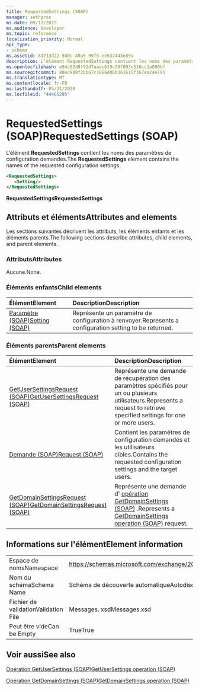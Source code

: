 ```yaml
---
title: RequestedSettings (SOAP)
manager: sethgros
ms.date: 09/17/2015
ms.audience: Developer
ms.topic: reference
localization_priority: Normal
api_type:
- schema
ms.assetid: 8d713d22-580c-49a5-99f5-ee532443e89a
description: L’élément RequestedSettings contient les noms des paramètres de configuration demandés.
ms.openlocfilehash: e94c02d8f92d7aaac619c58f093c536cc1a098bf
ms.sourcegitcommit: 88ec988f2bb67c1866d06b361615f3674a24e795
ms.translationtype: MT
ms.contentlocale: fr-FR
ms.lasthandoff: 05/31/2020
ms.locfileid: "44465295"
---
```

# <a name="requestedsettings-soap"></a><span data-ttu-id="ed3b2-103">RequestedSettings (SOAP)</span><span class="sxs-lookup"><span data-stu-id="ed3b2-103">RequestedSettings (SOAP)</span></span>

<span data-ttu-id="ed3b2-104">L’élément **RequestedSettings** contient les noms des paramètres de configuration demandés.</span><span class="sxs-lookup"><span data-stu-id="ed3b2-104">The **RequestedSettings** element contains the names of the requested configuration settings.</span></span> 
  
```XML
<RequestedSettings>
   <Setting/>
</RequestedSettings>
```

 <span data-ttu-id="ed3b2-105">**RequestedSettings**</span><span class="sxs-lookup"><span data-stu-id="ed3b2-105">**RequestedSettings**</span></span>
## <a name="attributes-and-elements"></a><span data-ttu-id="ed3b2-106">Attributs et éléments</span><span class="sxs-lookup"><span data-stu-id="ed3b2-106">Attributes and elements</span></span>

<span data-ttu-id="ed3b2-107">Les sections suivantes décrivent les attributs, les éléments enfants et les éléments parents.</span><span class="sxs-lookup"><span data-stu-id="ed3b2-107">The following sections describe attributes, child elements, and parent elements.</span></span>
  
### <a name="attributes"></a><span data-ttu-id="ed3b2-108">Attributs</span><span class="sxs-lookup"><span data-stu-id="ed3b2-108">Attributes</span></span>

<span data-ttu-id="ed3b2-109">Aucune.</span><span class="sxs-lookup"><span data-stu-id="ed3b2-109">None.</span></span>
  
### <a name="child-elements"></a><span data-ttu-id="ed3b2-110">Éléments enfants</span><span class="sxs-lookup"><span data-stu-id="ed3b2-110">Child elements</span></span>

|<span data-ttu-id="ed3b2-111">**Élément**</span><span class="sxs-lookup"><span data-stu-id="ed3b2-111">**Element**</span></span>|<span data-ttu-id="ed3b2-112">**Description**</span><span class="sxs-lookup"><span data-stu-id="ed3b2-112">**Description**</span></span>|
|:-----|:-----|
|[<span data-ttu-id="ed3b2-113">Paramètre (SOAP)</span><span class="sxs-lookup"><span data-stu-id="ed3b2-113">Setting (SOAP)</span></span>](setting-soap.md) <br/> |<span data-ttu-id="ed3b2-114">Représente un paramètre de configuration à renvoyer.</span><span class="sxs-lookup"><span data-stu-id="ed3b2-114">Represents a configuration setting to be returned.</span></span>  <br/> |
   
### <a name="parent-elements"></a><span data-ttu-id="ed3b2-115">Éléments parents</span><span class="sxs-lookup"><span data-stu-id="ed3b2-115">Parent elements</span></span>

|<span data-ttu-id="ed3b2-116">**Élément**</span><span class="sxs-lookup"><span data-stu-id="ed3b2-116">**Element**</span></span>|<span data-ttu-id="ed3b2-117">**Description**</span><span class="sxs-lookup"><span data-stu-id="ed3b2-117">**Description**</span></span>|
|:-----|:-----|
|[<span data-ttu-id="ed3b2-118">GetUserSettingsRequest (SOAP)</span><span class="sxs-lookup"><span data-stu-id="ed3b2-118">GetUserSettingsRequest (SOAP)</span></span>](getusersettingsrequest-soap.md) <br/> |<span data-ttu-id="ed3b2-119">Représente une demande de récupération des paramètres spécifiés pour un ou plusieurs utilisateurs.</span><span class="sxs-lookup"><span data-stu-id="ed3b2-119">Represents a request to retrieve specified settings for one or more users.</span></span>  <br/> |
|[<span data-ttu-id="ed3b2-120">Demande (SOAP)</span><span class="sxs-lookup"><span data-stu-id="ed3b2-120">Request (SOAP)</span></span>](request-soap.md) <br/> |<span data-ttu-id="ed3b2-121">Contient les paramètres de configuration demandés et les utilisateurs cibles.</span><span class="sxs-lookup"><span data-stu-id="ed3b2-121">Contains the requested configuration settings and the target users.</span></span>  <br/> |
|[<span data-ttu-id="ed3b2-122">GetDomainSettingsRequest (SOAP)</span><span class="sxs-lookup"><span data-stu-id="ed3b2-122">GetDomainSettingsRequest (SOAP)</span></span>](getdomainsettingsrequest-soap.md) <br/> |<span data-ttu-id="ed3b2-123">Représente une demande d' [opération GetDomainSettings (SOAP)](getdomainsettings-operation-soap.md) .</span><span class="sxs-lookup"><span data-stu-id="ed3b2-123">Represents a [GetDomainSettings operation (SOAP)](getdomainsettings-operation-soap.md) request.</span></span>  <br/> |
   
## <a name="element-information"></a><span data-ttu-id="ed3b2-124">Informations sur l'élément</span><span class="sxs-lookup"><span data-stu-id="ed3b2-124">Element information</span></span>

|||
|:-----|:-----|
|<span data-ttu-id="ed3b2-125">Espace de noms</span><span class="sxs-lookup"><span data-stu-id="ed3b2-125">Namespace</span></span>  <br/> |https://schemas.microsoft.com/exchange/2010/Autodiscover  <br/> |
|<span data-ttu-id="ed3b2-126">Nom du schéma</span><span class="sxs-lookup"><span data-stu-id="ed3b2-126">Schema Name</span></span>  <br/> |<span data-ttu-id="ed3b2-127">Schéma de découverte automatique</span><span class="sxs-lookup"><span data-stu-id="ed3b2-127">Autodiscover schema</span></span>  <br/> |
|<span data-ttu-id="ed3b2-128">Fichier de validation</span><span class="sxs-lookup"><span data-stu-id="ed3b2-128">Validation File</span></span>  <br/> |<span data-ttu-id="ed3b2-129">Messages. xsd</span><span class="sxs-lookup"><span data-stu-id="ed3b2-129">Messages.xsd</span></span>  <br/> |
|<span data-ttu-id="ed3b2-130">Peut être vide</span><span class="sxs-lookup"><span data-stu-id="ed3b2-130">Can be Empty</span></span>  <br/> |<span data-ttu-id="ed3b2-131">True</span><span class="sxs-lookup"><span data-stu-id="ed3b2-131">True</span></span>  <br/> |
   
## <a name="see-also"></a><span data-ttu-id="ed3b2-132">Voir aussi</span><span class="sxs-lookup"><span data-stu-id="ed3b2-132">See also</span></span>



[<span data-ttu-id="ed3b2-133">Opération GetUserSettings (SOAP)</span><span class="sxs-lookup"><span data-stu-id="ed3b2-133">GetUserSettings operation (SOAP)</span></span>](getusersettings-operation-soap.md)
  
[<span data-ttu-id="ed3b2-134">Opération GetDomainSettings (SOAP)</span><span class="sxs-lookup"><span data-stu-id="ed3b2-134">GetDomainSettings operation (SOAP)</span></span>](getdomainsettings-operation-soap.md)

